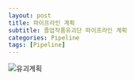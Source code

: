 ```yaml
---
layout: post
title: 파이프라인 계획
subtitle: 졸업작품유괴단 파이프라인 계획
categories: Pipeline
tags: [Pipeline]
---
```

![유괴계획](https://github.com/OvenTD/OvenTD.github.io/assets/155340997/f169c72b-bc0a-4684-aefb-f9e9d559252b)
